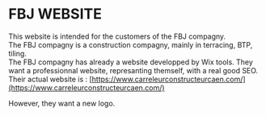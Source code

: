 # FBJ WEBSITE

This website is intended for the customers of the FBJ compagny.  
The FBJ compagny is a construction compagny, mainly in terracing, BTP, tiling.  
The FBJ compagny has already a website developped by Wix tools. They want a professionnal website, represanting themself, with a real good SEO.  
Their actual website is : [https://www.carreleurconstructeurcaen.com/](https://www.carreleurconstructeurcaen.com/)

However, they want a new logo.